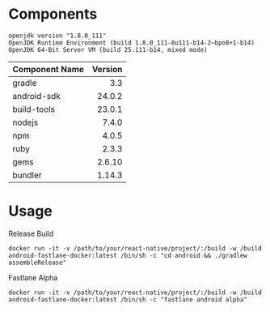 # Components
```
openjdk version "1.8.0_111"
OpenJDK Runtime Environment (build 1.8.0_111-8u111-b14-2~bpo8+1-b14)
OpenJDK 64-Bit Server VM (build 25.111-b14, mixed mode)
```

| Component Name | Version |
|:---------------|--------:|
|gradle|3.3|
|android-sdk|24.0.2|
|build-tools|23.0.1|
|nodejs|7.4.0|
|npm|4.0.5|
|ruby|2.3.3|
|gems|2.6.10|
|bundler|1.14.3|

# Usage

Release Build
```
docker run -it -v /path/to/your/react-native/project/:/build -w /build android-fastlane-docker:latest /bin/sh -c "cd android && ./gradlew assembleRelease"
```

Fastlane Alpha
```
docker run -it -v /path/to/your/react-native/project/:/build -w /build android-fastlane-docker:latest /bin/sh -c "fastlane android alpha"
```

